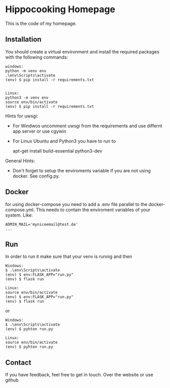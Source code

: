Hippocooking Homepage
===========

This is the code of my homepage.



Installation
------------

You should create a virtual environment and install the required packages with the following commands:

    windows:
    python -m venv env
    .\env\Scripts\activate    
    (env) $ pip install -r requirements.txt


    Linux:
    python3 -m venv env
    source env/bin/activate
    (env) $ pip install -r requirements.txt

Hints for uwsgi:
- For Windwos uncomment uwsgi  from the requirements and use differnt app server or use cgywin
- For Linux Ubuntu and Python3 you have to run to

    apt-get install build-essential python3-dev

General Hints:
- Don't forget to setup the enviroments variable if you are not using docker. See config.py.


Docker
------------

for using docker-compose you need to add a .env file parallel to the docker-compose.yml. This needs to contain the enviroment variables of your system. Like:

    ADMIN_MAIL='myniceemail@test.de'
    ...


Run
------------

In order to run it make sure that your venv is runnig and then

    Windows:
    $ .\env\Scripts\activate 
    (env) $ env:FLASK_APP="run.py"
    (env) $ flask run

    Linux:
    source env/bin/activate
    (env) $ env:FLASK_APP="run.py"
    (env) $ flask run


or

    Windows:
    $ .\env\Scripts\activate 
    (env) $ pyhton run.py

    Linux:
    source env/bin/activate
    (env) $ pyhton run.py

Contact
------------
   
If you have feedback, feel free to get in touch. Over the website or use github
